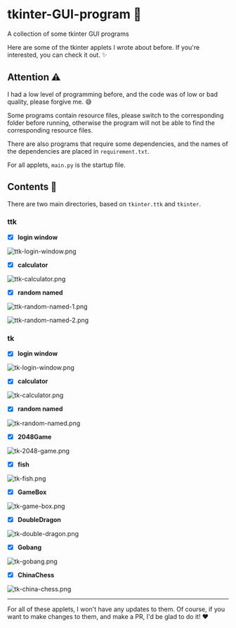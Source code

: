 # tkinter-GUI-program 🚀
A collection of some tkinter GUI programs

Here are some of the tkinter applets I wrote about before. If you're interested, you can check it out. ✨

## Attention ⚠️

I had a low level of programming before, and the code was of low or bad quality, please forgive me. 😅

Some programs contain resource files, please switch to the corresponding folder before running, otherwise the program will not be able to find the corresponding resource files.

There are also programs that require some dependencies, and the names of the dependencies are placed in `requirement.txt`.

For all applets, `main.py` is the startup file.

## Contents 📑

There are two main directories, based on `tkinter.ttk` and `tkinter`.

### ttk

- [X] **login window**

![ttk-login-window.png](./images/ttk-login-window.png)

- [X] **calculator**

![ttk-calculator.png](./images/ttk-calculator.png)

- [X] **random named**

![ttk-random-named-1.png](./images/ttk-random-named-1.png)

![ttk-random-named-2.png](./images/ttk-random-named-2.png)

### tk

- [X] **login window**

![tk-login-window.png](./images/tk-login-window.png)

- [X] **calculator**

![tk-calculator.png](./images/tk-calculator.png)

- [X] **random named**

![tk-random-named.png](./images/tk-random-named.png)

- [X] **2048Game**

![tk-2048-game.png](./images/tk-2048-game.png)

- [X] **fish**

![tk-fish.png](./images/tk-fish.png)

- [X] **GameBox**

![tk-game-box.png](./images/tk-game-box.png)

- [X] **DoubleDragon**

![tk-double-dragon.png](./images/tk-double-dragon.png)

- [X] **Gobang**

![tk-gobang.png](./images/tk-gobang.png)

- [X] **ChinaChess**

![tk-china-chess.png](./images/tk-china-chess.png)

---

For all of these applets, I won't have any updates to them. Of course, if you want to make changes to them, and make a PR, I'd be glad to do it! ❤️

